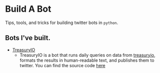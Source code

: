Build A Bot
===========
Tips, tools, and tricks for building twitter bots in `python`. 


## Bots I've built.

* [TreasuryIO](http://www.twitter.com/treasuryio)
  - TreasuryIO is a bot that runs daily queries on data from [treasuryio](http://treasury.io/), formats the results in human-readable text, and publishes them to twitter. You can find the source code [here](bit.ly/view_source)
